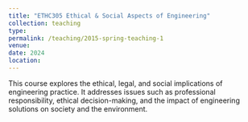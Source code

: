 ```yaml
---
title: "ETHC305 Ethical & Social Aspects of Engineering"
collection: teaching
type: 
permalink: /teaching/2015-spring-teaching-1
venue: 
date: 2024
location:
---
```


This course explores the ethical, legal, and social implications of engineering practice. It addresses issues such as professional responsibility, ethical decision-making, and the impact of engineering solutions on society and the environment.
